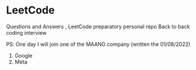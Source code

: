 # LeetCode
Questions and Answers , LeetCode preparatory personal repo 
Back to back coding interview 


PS: One day I will join one of the MAANG company (written the 01/08/2022)
1. Google
2. Meta




